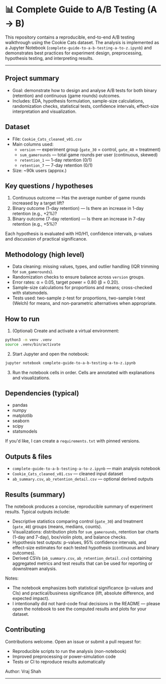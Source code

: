 # 📊 Complete Guide to A/B Testing (A → B)

This repository contains a reproducible, end-to-end A/B testing walkthrough using the Cookie Cats dataset. The analysis is implemented as a Jupyter Notebook (`complete-guide-to-a-b-testing-a-to-z.ipynb`) and demonstrates best practices for experiment design, preprocessing, hypothesis testing, and interpreting results.

---

## Project summary

- Goal: demonstrate how to design and analyse A/B tests for both binary (retention) and continuous (game rounds) outcomes.
- Includes: EDA, hypothesis formulation, sample-size calculations, randomization checks, statistical tests, confidence intervals, effect-size interpretation and visualization.

## Dataset

- File: `Cookie_Cats_cleaned_v01.csv`
- Main columns used:
  - `version` — experiment group (`gate_30` = control, `gate_40` = treatment)
  - `sum_gamerounds` — total game rounds per user (continuous, skewed)
  - `retention_1` — 1-day retention (0/1)
  - `retention_7` — 7-day retention (0/1)
- Size: ~90k users (approx.)

## Key questions / hypotheses

1. Continuous outcome — Has the average number of game rounds increased by a target lift?
2. Binary outcome (1-day retention) — Is there an increase in 1-day retention (e.g., +2%)?
3. Binary outcome (7-day retention) — Is there an increase in 7-day retention (e.g., +5%)?

Each hypothesis is evaluated with H0/H1, confidence intervals, p-values and discussion of practical significance.

## Methodology (high level)

- Data cleaning: missing values, types, and outlier handling (IQR trimming for `sum_gamerounds`).
- Randomization checks to ensure balance across `version` groups.
- Error rates: α = 0.05, target power = 0.80 (β = 0.20).
- Sample-size calculations for proportions and means; cross-checked with statsmodels.
- Tests used: two-sample z-test for proportions, two-sample t-test (Welch) for means, and non-parametric alternatives when appropriate.

## How to run

1. (Optional) Create and activate a virtual environment:

```bash
python3 -m venv .venv
source .venv/bin/activate
```

2. Start Jupyter and open the notebook:

```bash
jupyter notebook complete-guide-to-a-b-testing-a-to-z.ipynb
```

3. Run the notebook cells in order. Cells are annotated with explanations and visualizations.

## Dependencies (typical)

- pandas
- numpy
- matplotlib
- seaborn
- scipy
- statsmodels

If you'd like, I can create a `requirements.txt` with pinned versions.

## Outputs & files

- `complete-guide-to-a-b-testing-a-to-z.ipynb` — main analysis notebook
- `Cookie_Cats_cleaned_v01.csv` — cleaned input dataset
- `ab_summary.csv`, `ab_retention_detail.csv` — optional derived outputs

## Results (summary)

The notebook produces a concise, reproducible summary of experiment results. Typical outputs include:

- Descriptive statistics comparing control (`gate_30`) and treatment (`gate_40`) groups (means, medians, counts).
- Visualizations: distribution plots for `sum_gamerounds`, retention bar charts (1-day and 7-day), box/violin plots, and balance checks.
- Hypothesis test outputs: p-values, 95% confidence intervals, and effect-size estimates for each tested hypothesis (continuous and binary outcomes).
- Derived CSVs (`ab_summary.csv`, `ab_retention_detail.csv`) containing aggregated metrics and test results that can be used for reporting or downstream analysis.

Notes:

- The notebook emphasizes both statistical significance (p-values and CIs) and practical/business significance (lift, absolute difference, and expected impact).
- I intentionally did not hard-code final decisions in the README — please open the notebook to see the computed results and plots for your dataset.

## Contributing

Contributions welcome. Open an issue or submit a pull request for:

- Reproducible scripts to run the analysis (non-notebook)
- Improved preprocessing or power-simulation code
- Tests or CI to reproduce results automatically

Author: Vraj Shah

---



